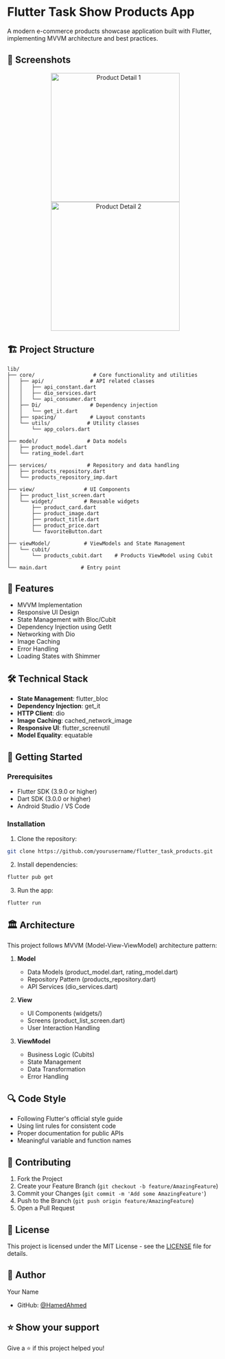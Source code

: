 # Flutter Task Show Products App

A modern e-commerce products showcase application built with Flutter, implementing MVVM architecture and best practices.

## 📱 Screenshots

<div align="center">
  <img src="assets/images/screenshots/product_detail1.png" width="300" alt="Product Detail 1"/>
  <img src="assets/images/screenshots/product_detail2.png" width="300" alt="Product Detail 2"/>
</div>

## 🏗️ Project Structure

```
lib/
├── core/                   # Core functionality and utilities
│   ├── api/               # API related classes
│   │   ├── api_constant.dart
│   │   ├── dio_services.dart
│   │   └── api_consumer.dart
│   ├── Di/                # Dependency injection
│   │   └── get_it.dart
│   ├── spacing/           # Layout constants
│   └── utils/            # Utility classes
│       └── app_colors.dart
│
├── model/                # Data models
│   ├── product_model.dart
│   └── rating_model.dart
│
├── services/             # Repository and data handling
│   ├── products_repository.dart
│   └── products_repository_imp.dart
│
├── view/                # UI Components
│   ├── product_list_screen.dart
│   └── widget/          # Reusable widgets
│       ├── product_card.dart
│       ├── product_image.dart
│       ├── product_title.dart
│       ├── product_price.dart
│       └── favoriteButton.dart
│
├── viewModel/           # ViewModels and State Management
│   └── cubit/
│       └── products_cubit.dart    # Products ViewModel using Cubit
│
└── main.dart           # Entry point
```

## 🚀 Features

- MVVM Implementation
- Responsive UI Design
- State Management with Bloc/Cubit
- Dependency Injection using GetIt
- Networking with Dio
- Image Caching
- Error Handling
- Loading States with Shimmer

## 🛠️ Technical Stack

- **State Management**: flutter_bloc
- **Dependency Injection**: get_it
- **HTTP Client**: dio
- **Image Caching**: cached_network_image
- **Responsive UI**: flutter_screenutil
- **Model Equality**: equatable

## 🔧 Getting Started

### Prerequisites

- Flutter SDK (3.9.0 or higher)
- Dart SDK (3.0.0 or higher)
- Android Studio / VS Code

### Installation

1. Clone the repository:
```bash
git clone https://github.com/yourusername/flutter_task_products.git
```

2. Install dependencies:
```bash
flutter pub get
```

3. Run the app:
```bash
flutter run
```

## 🏛️ Architecture

This project follows MVVM (Model-View-ViewModel) architecture pattern:

1. **Model**
   - Data Models (product_model.dart, rating_model.dart)
   - Repository Pattern (products_repository.dart)
   - API Services (dio_services.dart)

2. **View**
   - UI Components (widgets/)
   - Screens (product_list_screen.dart)
   - User Interaction Handling

3. **ViewModel**
   - Business Logic (Cubits)
   - State Management
   - Data Transformation
   - Error Handling

## 🔍 Code Style

- Following Flutter's official style guide
- Using lint rules for consistent code
- Proper documentation for public APIs
- Meaningful variable and function names

## 🤝 Contributing

1. Fork the Project
2. Create your Feature Branch (`git checkout -b feature/AmazingFeature`)
3. Commit your Changes (`git commit -m 'Add some AmazingFeature'`)
4. Push to the Branch (`git push origin feature/AmazingFeature`)
5. Open a Pull Request

## 📝 License

This project is licensed under the MIT License - see the [LICENSE](LICENSE) file for details.

## 👤 Author

Your Name
- GitHub: [@HamedAhmed](https://github.com/yourusername)


## ⭐ Show your support

Give a ⭐️ if this project helped you!
